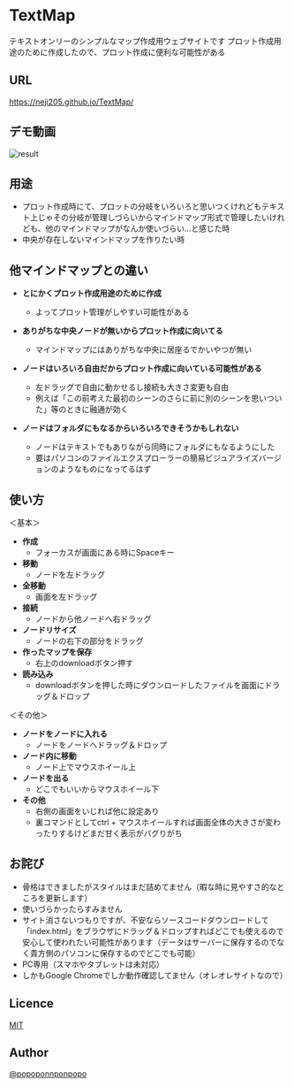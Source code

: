 TextMap
====
テキストオンリーのシンプルなマップ作成用ウェブサイトです
プロット作成用途のために作成したので、プロット作成に便利な可能性がある
  
## URL
<https://neji205.github.io/TextMap/>

## デモ動画
![result](https://github.com/neji205/TextMap/blob/master/example.gif)

## 用途
* プロット作成時にて、プロットの分岐をいろいろと思いつくけれどもテキスト上じゃその分岐が管理しづらいからマインドマップ形式で管理したいけれども、他のマインドマップがなんか使いづらい…と感じた時
* 中央が存在しないマインドマップを作りたい時

 

## 他マインドマップとの違い

* **とにかくプロット作成用途のために作成**
  * よってプロット管理がしやすい可能性がある
* **ありがちな中央ノードが無いからプロット作成に向いてる**
  * マインドマップにはありがちな中央に居座るでかいやつが無い
* **ノードはいろいろ自由だからプロット作成に向いている可能性がある**
  * 左ドラッグで自由に動かせるし接続も大きさ変更も自由
  * 例えば「この前考えた最初のシーンのさらに前に別のシーンを思いついた」等のときに融通が効く

* **ノードはフォルダにもなるからいろいろできそうかもしれない**
  * ノードはテキストでもありながら同時にフォルダにもなるようにした
  * 要はパソコンのファイルエクスプローラーの簡易ビジュアライズバージョンのようなものになってるはず





## 使い方
＜基本＞
* **作成**
  * フォーカスが画面にある時にSpaceキー
* **移動**
  * ノードを左ドラッグ
* **全移動**
  * 画面を左ドラッグ
* **接続**
  * ノードから他ノードへ右ドラッグ
* **ノードリサイズ**
  * ノードの右下の部分をドラッグ
* **作ったマップを保存**
  * 右上のdownloadボタン押す
* **読み込み**
  * downloadボタンを押した時にダウンロードしたファイルを画面にドラッグ＆ドロップ

＜その他＞
* **ノードをノードに入れる**
  * ノードをノードへドラッグ＆ドロップ
* **ノード内に移動**
  * ノード上でマウスホイール上
* **ノードを出る**
  * どこでもいいからマウスホイール下
* **その他**
  *  右側の画面をいじれば他に設定あり
  *  裏コマンドとしてctrl + マウスホイールすれば画面全体の大きさが変わったりするけどまだ甘く表示がバグりがち



## お詫び
* 骨格はできましたがスタイルはまだ詰めてません（暇な時に見やすさ的なところを更新します）
* 使いづらかったらすみません
* サイト消さないつもりですが、不安ならソースコードダウンロードして「index.html」をブラウザにドラッグ＆ドロップすればどこでも使えるので安心して使われたい可能性があります（データはサーバーに保存するのでなく貴方側のパソコンに保存するのでどこでも可能）
* PC専用（スマホやタブレットは未対応）
* しかもGoogle Chromeでしか動作確認してません（オレオレサイトなので）

## Licence

[MIT](https://github.com/tcnksm/tool/blob/master/LICENCE)

## Author

[@popoponnponpopo](https://twitter.com/popoponnponpopo)
